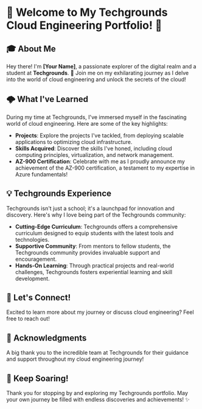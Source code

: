 # 🌟 Welcome to My Techgrounds Cloud Engineering Portfolio! 🚀

## 🎓 About Me
Hey there! I'm **[Your Name]**, a passionate explorer of the digital realm and a student at **Techgrounds**. 🌈 Join me on my exhilarating journey as I delve into the world of cloud engineering and unlock the secrets of the cloud!

## 🌩️ What I've Learned
During my time at Techgrounds, I've immersed myself in the fascinating world of cloud engineering. Here are some of the key highlights:
- **Projects**: Explore the projects I've tackled, from deploying scalable applications to optimizing cloud infrastructure.
- **Skills Acquired**: Discover the skills I've honed, including cloud computing principles, virtualization, and network management.
- **AZ-900 Certification**: Celebrate with me as I proudly announce my achievement of the AZ-900 certification, a testament to my expertise in Azure fundamentals!

## 💡 Techgrounds Experience
Techgrounds isn't just a school; it's a launchpad for innovation and discovery. Here's why I love being part of the Techgrounds community:
- **Cutting-Edge Curriculum**: Techgrounds offers a comprehensive curriculum designed to equip students with the latest tools and technologies.
- **Supportive Community**: From mentors to fellow students, the Techgrounds community provides invaluable support and encouragement.
- **Hands-On Learning**: Through practical projects and real-world challenges, Techgrounds fosters experiential learning and skill development.

## 🚀 Let's Connect!
Excited to learn more about my journey or discuss cloud engineering? Feel free to reach out!

## 🙌 Acknowledgments
A big thank you to the incredible team at Techgrounds for their guidance and support throughout my cloud engineering journey!

## 🌟 Keep Soaring!
Thank you for stopping by and exploring my Techgrounds portfolio. May your own journey be filled with endless discoveries and achievements! ✨
